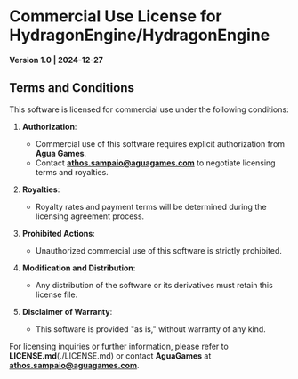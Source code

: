 # Commercial Use License for **HydragonEngine/HydragonEngine**

**Version 1.0 | 2024-12-27**


## Terms and Conditions

This software is licensed for commercial use under the following conditions:

1. **Authorization**:
   - Commercial use of this software requires explicit authorization from **Agua Games**.
   - Contact **athos.sampaio@aguagames.com** to negotiate licensing terms and royalties.

2. **Royalties**:
   - Royalty rates and payment terms will be determined during the licensing agreement process.

3. **Prohibited Actions**:
   - Unauthorized commercial use of this software is strictly prohibited.

4. **Modification and Distribution**:
   - Any distribution of the software or its derivatives must retain this license file.

5. **Disclaimer of Warranty**:
   - This software is provided "as is," without warranty of any kind.

For licensing inquiries or further information, please refer to **LICENSE.md**(./LICENSE.md) or contact **AguaGames** at **athos.sampaio@aguagames.com**.


